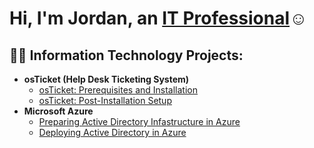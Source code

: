 <h1>Hi, I'm Jordan, an <a href="https://linkedin.com/in/Josh">IT Professional</a>☺</h1>

<h2>👨‍💻 Information Technology Projects:</h2>

- <b>osTicket (Help Desk Ticketing System)</b>
  - [osTicket: Prerequisites and Installation](https://github.com/Jpalacios66/osticket-prereqs)
  - [osTicket: Post-Installation Setup](https://github.com/Jpalacios66/osticket_post-install)
- <b>Microsoft Azure</b>
  - [Preparing Active Directory Infastructure in Azure](https://github.com/Jpalacios66/Preparing-AD-infrastructure)
  - [Deploying Active Directory in Azure](https://github.com/joshmadakorcc/azure-network-protocols)

